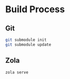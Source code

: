 # Build Process

## Git

```sh
git submodule init
git submodule update
```

## Zola

```sh
zola serve
```
